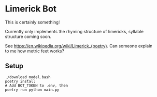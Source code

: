 # Limerick Bot

This is certainly something!

Currently only implements the rhyming structure of limericks, syllable structure coming soon.

See https://en.wikipedia.org/wiki/Limerick_(poetry). Can someone explain to me how metric feet works?

## Setup
```
./download_model.bash
poetry install
# Add BOT_TOKEN to .env, then
poetry run python main.py
```
